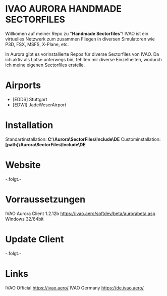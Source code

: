 # IVAO AURORA HANDMADE SECTORFILES
Willkomen auf meiner Repo zu "**Handmade Sectorfiles**"! IVAO ist ein virtuelles Netzwerk zum zusammen Fliegen in diversen
Simulatoren wie P3D, FSX, MSFS, X-Plane, etc.

In Aurora gibt es vorinstallierte Repos für diverse Sectorfiles von IVAO. Da ich aktiv als Lotse unterwegs bin, fehlten mir 
diverse Einzelheiten, wodurch ich meine eigenen Sectorfiles erstelle.

# Airports
* [EDDS] Stuttgart
* [EDWI] JadeWeserAirport

# Installation
Standartinstallation: **C:\Aurora\SectorFiles\Include\DE**
Custominstallation: **[path]\Aurora\SectorFiles\Include\DE**

# Website
-.folgt.-

# Vorraussetzungen
IVAO Aurora Client 1.2.12b https://ivao.aero/softdev/beta/aurorabeta.asp
Windows 32/64bit

# Update Client
-.folgt.-

# Links
IVAO Official https://ivao.aero/
IVAO Germany https://de.ivao.aero/
